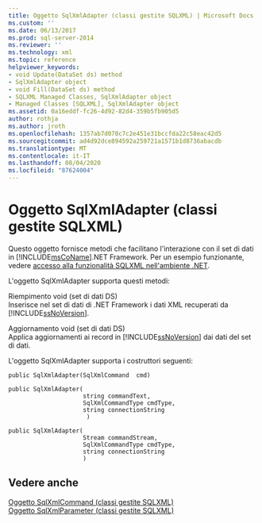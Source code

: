 ```yaml
---
title: Oggetto SqlXmlAdapter (classi gestite SQLXML) | Microsoft Docs
ms.custom: ''
ms.date: 06/13/2017
ms.prod: sql-server-2014
ms.reviewer: ''
ms.technology: xml
ms.topic: reference
helpviewer_keywords:
- void Update(DataSet ds) method
- SqlXmlAdapter object
- void Fill(DataSet ds) method
- SQLXML Managed Classes, SqlXmlAdapter object
- Managed Classes [SQLXML], SqlXmlAdapter object
ms.assetid: 0a16eddf-fc26-4d92-82d4-359b5fb905d5
author: rothja
ms.author: jroth
ms.openlocfilehash: 1357ab7d070c7c2e451e31bccfda22c58eac42d5
ms.sourcegitcommit: ad4d92dce894592a259721a1571b1d8736abacdb
ms.translationtype: MT
ms.contentlocale: it-IT
ms.lasthandoff: 08/04/2020
ms.locfileid: "87624004"
---
```

# <a name="sqlxmladapter-object-sqlxml-managed-classes"></a>Oggetto SqlXmlAdapter (classi gestite SQLXML)
  Questo oggetto fornisce metodi che facilitano l'interazione con il set di dati in [!INCLUDE[msCoName](../../../includes/msconame-md.md)].NET Framework. Per un esempio funzionante, vedere [accesso alla funzionalità SQLXML nell'ambiente .NET](accessing-sqlxml-functionality-in-the-net-environment.md).  
  
 L'oggetto SqlXmlAdapter supporta questi metodi:  
  
 Riempimento void (set di dati DS)  
 Inserisce nel set di dati di .NET Framework i dati XML recuperati da [!INCLUDE[ssNoVersion](../../../includes/ssnoversion-md.md)].  
  
 Aggiornamento void (set di dati DS)  
 Applica aggiornamenti ai record in [!INCLUDE[ssNoVersion](../../../includes/ssnoversion-md.md)] dai dati del set di dati.  
  
 L'oggetto SqlXmlAdapter supporta i costruttori seguenti:  
  
```  
public SqlXmlAdapter(SqlXmlCommand  cmd)   
  
public SqlXmlAdapter(  
                     string commandText,   
                     SqlXmlCommandType cmdType,   
                     string connectionString  
                      )   
  
public SqlXmlAdapter(  
                     Stream commandStream,   
                     SqlXmlCommandType cmdType,   
                     string connectionString  
                     )   
```  
  
## <a name="see-also"></a>Vedere anche  
 [Oggetto SqlXmlCommand &#40;classi gestite SQLXML&#41;](sqlxml-4-0-net-framework-support-managed-classes.md)   
 [Oggetto SqlXmlParameter &#40;classi gestite SQLXML&#41;](sqlxml-managed-classes-sqlxmlparameter-object.md)  
  
  
